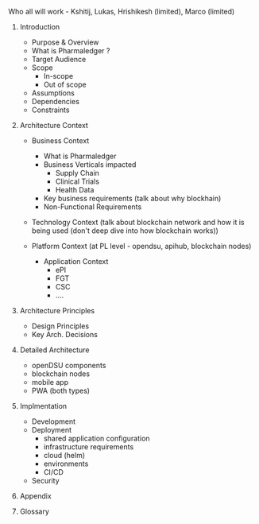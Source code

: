 Who all will work - Kshitij, Lukas, Hrishikesh (limited), Marco (limited)

1. Introduction
    - Purpose & Overview
    - What is Pharmaledger ?
    - Target Audience
    - Scope
        - In-scope
        - Out of scope
    - Assumptions
    - Dependencies
    - Constraints

2. Architecture Context
    - Business Context
        - What is Pharmaledger
        - Business Verticals impacted
            - Supply Chain
            - Clinical Trials
            - Health Data
        - Key business requirements (talk about why blockhain)
        - Non-Functional Requirements

    - Technology Context
         (talk about blockchain network and how it is being used (don't deep dive into how blockchain works))
    - Platform Context (at PL level - opendsu, apihub, blockchain nodes)
        - Application Context
            - ePI
            - FGT
            - CSC
            - ....
    
3. Architecture Principles
    - Design Principles
    - Key Arch. Decisions

4. Detailed Architecture
    - openDSU components
    - blockchain nodes
    - mobile app
    - PWA (both types)


5. Implmentation
    - Development
    - Deployment
        - shared application configuration
        - infrastructure requirements
        - cloud (helm)
        - environments
        - CI/CD
    - Security

6. Appendix

7. Glossary



